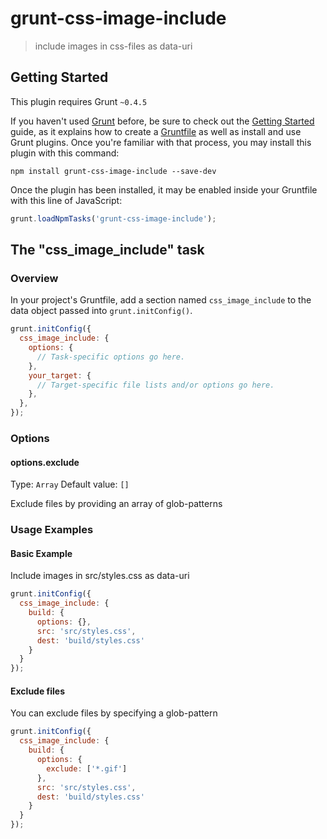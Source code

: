 # grunt-css-image-include

> include images in css-files as data-uri

## Getting Started
This plugin requires Grunt `~0.4.5`

If you haven't used [Grunt](http://gruntjs.com/) before, be sure to check out the [Getting Started](http://gruntjs.com/getting-started) guide, as it explains how to create a [Gruntfile](http://gruntjs.com/sample-gruntfile) as well as install and use Grunt plugins. Once you're familiar with that process, you may install this plugin with this command:

```shell
npm install grunt-css-image-include --save-dev
```

Once the plugin has been installed, it may be enabled inside your Gruntfile with this line of JavaScript:

```js
grunt.loadNpmTasks('grunt-css-image-include');
```

## The "css_image_include" task

### Overview
In your project's Gruntfile, add a section named `css_image_include` to the data object passed into `grunt.initConfig()`.

```js
grunt.initConfig({
  css_image_include: {
    options: {
      // Task-specific options go here.
    },
    your_target: {
      // Target-specific file lists and/or options go here.
    },
  },
});
```

### Options

#### options.exclude
Type: `Array`
Default value: `[]`

Exclude files by providing an array of glob-patterns

### Usage Examples

#### Basic Example
Include images in src/styles.css as data-uri

```js
grunt.initConfig({
  css_image_include: {
    build: {
      options: {},
      src: 'src/styles.css',
      dest: 'build/styles.css'
    }
  }
});
```

#### Exclude files
You can exclude files by specifying a glob-pattern

```js
grunt.initConfig({
  css_image_include: {
    build: {
      options: {
        exclude: ['*.gif']
      },
      src: 'src/styles.css',
      dest: 'build/styles.css'
    }
  }
});
```

